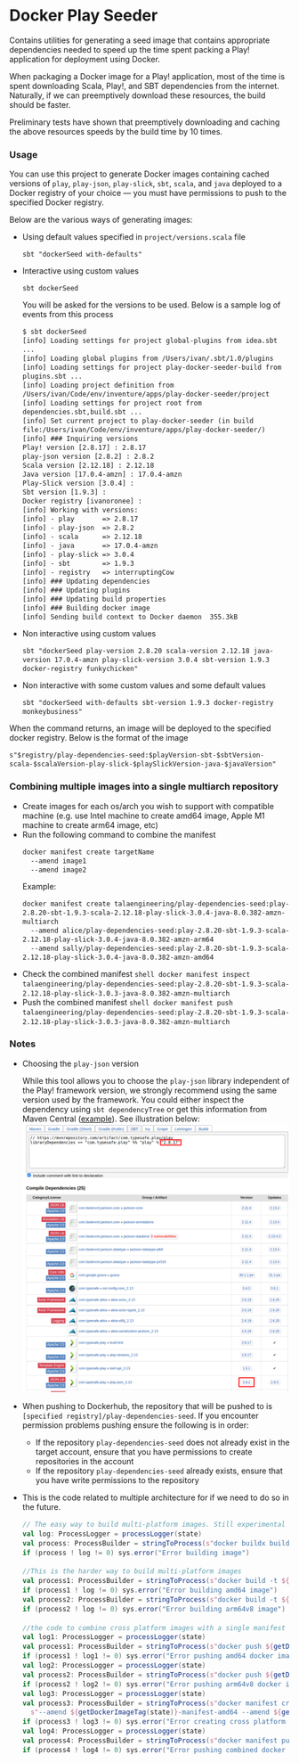 # Docker Play Seeder

Contains utilities for generating a seed image that contains appropriate dependencies needed to speed up the time
spent packing a Play! application for deployment using Docker.

When packaging a Docker image for a Play! application, most of the time is spent downloading Scala, Play!, and SBT
dependencies from the internet. Naturally, if we can preemptively download these resources, the build should be faster.

Preliminary tests have shown that preemptively downloading and caching the above resources speeds by the build time by
10 times.

### Usage

You can use this project to generate Docker images containing cached versions of `play`, `play-json`, `play-slick`,
`sbt`, `scala`, and `java` deployed to a Docker registry of your choice — you must have permissions to push to the 
specified Docker registry.

Below are the various ways of generating images:
- Using default values specified in `project/versions.scala` file
  ```shell
  sbt "dockerSeed with-defaults"
  ```

- Interactive using custom values
  ```shell
  sbt dockerSeed
  ```
  
  You will be asked for the versions to be used. Below is a sample log of events from this process
  ``` 
  $ sbt dockerSeed
  [info] Loading settings for project global-plugins from idea.sbt ...
  [info] Loading global plugins from /Users/ivan/.sbt/1.0/plugins
  [info] Loading settings for project play-docker-seeder-build from plugins.sbt ...
  [info] Loading project definition from /Users/ivan/Code/env/inventure/apps/play-docker-seeder/project
  [info] Loading settings for project root from dependencies.sbt,build.sbt ...
  [info] Set current project to play-docker-seeder (in build file:/Users/ivan/Code/env/inventure/apps/play-docker-seeder/)
  [info] ### Inquiring versions
  Play! version [2.8.17] : 2.8.17
  play-json version [2.8.2] : 2.8.2
  Scala version [2.12.18] : 2.12.18
  Java version [17.0.4-amzn] : 17.0.4-amzn
  Play-Slick version [3.0.4] :
  Sbt version [1.9.3] :
  Docker registry [ivanoronee] :
  [info] Working with versions:
  [info] - play       => 2.8.17
  [info] - play-json  => 2.8.2
  [info] - scala      => 2.12.18
  [info] - java       => 17.0.4-amzn
  [info] - play-slick => 3.0.4
  [info] - sbt        => 1.9.3
  [info] - registry   => interruptingCow
  [info] ### Updating dependencies
  [info] ### Updating plugins
  [info] ### Updating build properties
  [info] ### Building docker image
  [info] Sending build context to Docker daemon  355.3kB
  ```
  
- Non interactive using custom values
  ```shell 
  sbt "dockerSeed play-version 2.8.20 scala-version 2.12.18 java-version 17.0.4-amzn play-slick-version 3.0.4 sbt-version 1.9.3 docker-registry funkychicken" 
  ```
  
 - Non interactive with some custom values and some default values
   ```shell 
   sbt "dockerSeed with-defaults sbt-version 1.9.3 docker-registry monkeybusiness"
   ``` 
   
 When the command returns, an image will be deployed to the specified docker registry. Below is the format of the image
 ``` 
 s"$registry/play-dependencies-seed:$playVersion-sbt-$sbtVersion-scala-$scalaVersion-play-slick-$playSlickVersion-java-$javaVersion"
 ```

### Combining multiple images into a single multiarch repository
- Create images for each os/arch you wish to support with compatible machine
  (e.g. use Intel machine to create amd64 image, Apple M1 machine to create arm64 image, etc)
- Run the following command to combine the manifest
  ```shell
  docker manifest create targetName
    --amend image1
    --amend image2
  ```
  Example:
  ```shell
  docker manifest create talaengineering/play-dependencies-seed:play-2.8.20-sbt-1.9.3-scala-2.12.18-play-slick-3.0.4-java-8.0.382-amzn-multiarch
    --amend alice/play-dependencies-seed:play-2.8.20-sbt-1.9.3-scala-2.12.18-play-slick-3.0.4-java-8.0.382-amzn-arm64
    --amend sally/play-dependencies-seed:play-2.8.20-sbt-1.9.3-scala-2.12.18-play-slick-3.0.4-java-8.0.382-amzn-amd64
  ```
- Check the combined manifest
  ``shell
  docker manifest inspect talaengineering/play-dependencies-seed:play-2.8.20-sbt-1.9.3-scala-2.12.18-play-slick-3.0.3-java-8.0.382-amzn-multiarch
  ``
- Push the combined manifest
  ``shell
  docker manifest push talaengineering/play-dependencies-seed:play-2.8.20-sbt-1.9.3-scala-2.12.18-play-slick-3.0.3-java-8.0.382-amzn-multiarch
  ``

### Notes
- Choosing the `play-json` version
  
  While this tool allows you to choose the `play-json` library independent of the Play! framework version,
  we strongly recommend using the same version used by the framework. You could either inspect the dependency
  using `sbt dependencyTree` or get this information from Maven Central
  ([example](https://mvnrepository.com/artifact/com.typesafe.play/play_2.13/2.8.17)). See illustration below:
  ![image](docs/images/play-json-dependency.png)
  
- When pushing to Dockerhub, the repository that will be pushed to is `[specified registry]/play-dependencies-seed`. If
you encounter permission problems pushing ensure the following is in order:
  - If the repository `play-dependencies-seed` does not already exist in the target account, ensure that you have 
permissions to create repositories in the account 
  - If the repository `play-dependencies-seed` already exists, ensure that you have write permissions to the repository

- This is the code related to multiple architecture for if we need to do so in the future.
  ```scala
  // The easy way to build multi-platform images. Still experimental enough it doesn't seem to work for us
  val log: ProcessLogger = processLogger(state)
  val process: ProcessBuilder = stringToProcess(s"docker buildx build --platform linux/arm64/v8,linux/amd64 -t ${getDockerImageTag(state)} .")
  if (process ! log != 0) sys.error("Error building image")
  
  //This is the harder way to build multi-platform images
  val process1: ProcessBuilder = stringToProcess(s"docker build -t ${getDockerImageTag(state)}-manifest-amd64 --build-arg ARCH=amd64/ .")
  if (process1 ! log != 0) sys.error("Error building amd64 image")
  val process2: ProcessBuilder = stringToProcess(s"docker build -t ${getDockerImageTag(state)}-manifest-arm64v8 --build-arg ARCH=arm64v8/ .")
  if (process2 ! log != 0) sys.error("Error building arm64v8 image")
  
  //the code to combine cross platform images with a single manifest
  val log1: ProcessLogger = processLogger(state)
  val process1: ProcessBuilder = stringToProcess(s"docker push ${getDockerImageTag(state)}-manifest-amd64")
  if (process1 ! log1 != 0) sys.error("Error pushing amd64 docker image")
  val log2: ProcessLogger = processLogger(state)
  val process2: ProcessBuilder = stringToProcess(s"docker push ${getDockerImageTag(state)}-manifest-arm64v8")
  if (process2 ! log2 != 0) sys.error("Error pushing arm64v8 docker image")
  val log3: ProcessLogger = processLogger(state)
  val process3: ProcessBuilder = stringToProcess(s"docker manifest create ${getDockerImageTag(state)}-manifest-combined" +
    s"--amend ${getDockerImageTag(state)}-manifest-amd64 --amend ${getDockerImageTag(state)}-manifest-arm64v8")
  if (process3 ! log3 != 0) sys.error("Error creating cross platform manifest")
  val log4: ProcessLogger = processLogger(state)
  val process4: ProcessBuilder = stringToProcess(s"docker manifest push ${getDockerImageTag(state)}-manifest-combined")
  if (process4 ! log4 != 0) sys.error("Error pushing combined docker manifest")
  ```
